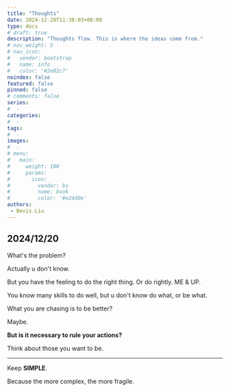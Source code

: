 ```yaml
---
title: "Thoughts"
date: 2024-12-20T11:38:03+08:00
type: docs
# draft: true
description: "Thoughts flow. This is where the ideas come from."
# nav_weight: 5
# nav_icon:
#   vendor: bootstrap
#   name: info
#   color: '#2e82c7'
noindex: false
featured: false
pinned: false
# comments: false
series:
#  - 
categories:
#  - 
tags:
#  - 
images:
#  - 
# menu:
#   main:
#     weight: 100
#     params:
#       icon:
#         vendor: bs
#         name: book
#         color: '#e24d0e'
authors:
 - Bevis.Liu
---
```


## 2024/12/20

What's the problem?

Actually u don't know.

But you have the feeling to do the right thing. Or do rightly. ME & UP.

You know many skills to do well, but u don't know do what, or be what.

What you are chasing is to be better?

Maybe.

**But is it necessary to rule your actions?**

Think about those you want to be.

---

Keep **SIMPLE**.

Because the more complex, the more fragile.
